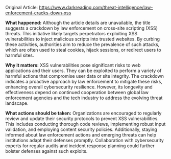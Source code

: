Original Article: https://www.darkreading.com/threat-intelligence/law-enforcement-cracks-down-xss

**What happened:** Although the article details are unavailable, the title suggests a crackdown by law enforcement on cross-site scripting (XSS) threats. This initiative likely targets perpetrators exploiting XSS vulnerabilities to inject malicious scripts into trusted websites. By curbing these activities, authorities aim to reduce the prevalence of such attacks, which are often used to steal cookies, hijack sessions, or redirect users to harmful sites.

**Why it matters:** XSS vulnerabilities pose significant risks to web applications and their users. They can be exploited to perform a variety of harmful actions that compromise user data or site integrity. The crackdown indicates a proactive approach by law enforcement to mitigate these risks, enhancing overall cybersecurity resilience. However, its longevity and effectiveness depend on continued cooperation between global law enforcement agencies and the tech industry to address the evolving threat landscape.

**What actions should be taken:** Organizations are encouraged to regularly review and update their security protocols to prevent XSS vulnerabilities. This includes conducting thorough code reviews, implementing robust input validation, and employing content security policies. Additionally, staying informed about law enforcement actions and emerging threats can help institutions adapt their defenses promptly. Collaboration with cybersecurity experts for regular audits and incident response planning could further bolster defenses against such exploits.